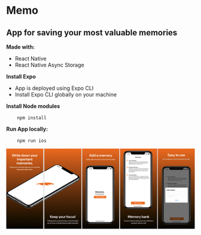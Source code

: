 # Memo

## App for saving your most valuable memories

**Made with:**

-   React Native
-   React Native Async Storage

**Install Expo**

-   App is deployed using Expo CLI
-   Install Expo CLI globally on your machine

**Install Node modules**

```
	npm install
```

**Run App locally:**

```
	npm run ios
```

![App Screen Examples](https://raw.githubusercontent.com/alluster/memo-app/master/assets/images/app-images/screens.png)
